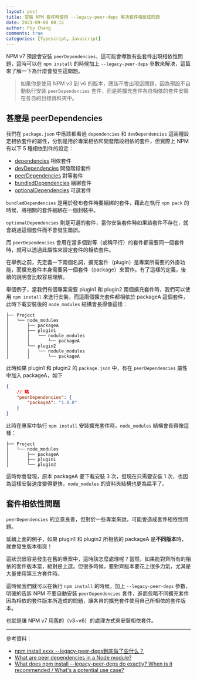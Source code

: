 ```yaml
---
layout: post
title: 安裝 NPM 套件時使用 --legacy-peer-deps 解決套件相依性問題
date: 2021-09-08 00:15
author: Poy Chang
comments: true
categories: [Typescript, Javascript]
---
```


NPM v7 預設會安裝 `peerDependencies`，這可能會導致有些套件出現相依性問題，這時可以在 `npm install` 的時候加上 `--legacy-peer-deps` 參數來解決，這篇來了解一下為什麼會發生這問題。

>如果你是使用 NPM v3 到 v6 的版本，應該不會出現這問題，因為預設不自動執行安裝 `peerDependencies` 套件，而是將擴充套件各自相依的套件安裝在各自的目標資料夾中。

## 甚麼是 peerDependencies

我們在 `package.json` 中應該都看過 `dependencies` 和 `devDependencies` 這兩種設定相依套件的屬性，分別是用於專案相依和開發階段相依的套件，但實際上 NPM 有以下 5 種相依到件的設定：

- [dependencies](https://docs.npmjs.com/cli/v7/configuring-npm/package-json#dependencies) 相依套件
- [devDependencies](https://docs.npmjs.com/cli/v7/configuring-npm/package-json#devdependencies) 開發階段套件
- [peerDependencies](https://docs.npmjs.com/cli/v7/configuring-npm/package-json#peerdependencies) 對等套件
- [bundledDependencies](https://docs.npmjs.com/cli/v7/configuring-npm/package-json#bundleddependencies) 綑綁套件
- [optionalDependencies](https://docs.npmjs.com/cli/v7/configuring-npm/package-json#optionaldependencies) 可選套件

`bundledDependencies` 是用於發布套件時要綑綁的套件，藉此在執行 `npm pack` 的時候，將相關的套件綑綁在一個封裝中。

`optionalDependencies` 則是可選的套件，當你安裝套件時如果該套件不存在，就會跳過這個套件而不會發生錯誤。

而 `peerDependencies` 會用在當多個對等（或稱平行）的套件都需要同一個套件時，就可以透過此屬性來設定套件的相依套件。

在舉例之前，先定義一下兩個名詞，擴充套件（plugin）是專案所需要的外掛功能，而擴充套件本身需要另一個套件（package）來實作。有了這樣的定義，後續的說明會比較容易理解。

舉個例子，當我們有個專案需要 plugin1 和 plugin2 兩個擴充套件時，我們可以使用 `npm install` 來進行安裝，而這兩個擴充套件都相依於 packageA 這個套件，此時下載安裝後的 `node_modules` 結構會長得像這樣：

```
├── Project
│   └── node_modules
│       ├── packageA
│       ├── plugin1
│       │   └── nodule_modules
│       │       └── packageA
│       └── plugin2
│       │   └── nodule_modules
│       │       └── packageA
```

此時如果 plugin1 和 plugin2 的 `package.json` 中，有在 `peerDependencies` 屬性中加入 packageA，如下

```json
{
    // 略
    "peerDependencies": {
        "packageA": "1.0.0"
    }
}
```

此時在專案中執行 `npm install` 安裝擴充套件時，`node_modules` 結構會長得像這樣：

```
├── Project
│   └── node_modules
│       ├── packageA
│       ├── plugin1
│       └── plugin2
```

這時你會發現，原本 packageA 要下載安裝 3 次，但現在只需要安裝 1 次，也因為這樣安裝速度變得更快，`node_modules` 的資料夾結構也更為扁平了。

## 套件相依性問題

`peerDependencies` 的立意良善，但對於一些專案來說，可能會造成套件相依性問題。

延續上面的例子，如果 plugin1 和 plugin2 所相依的 packageA 是**不同版本**時，就會發生版本衝突！

這狀況很容易發生在舊的專案中，這時該怎麼處理呢？當然，如果能對齊所有的相依的套件版本當，絕對是上選。但很多時候，要對齊版本要花上很多力氣，尤其是大量使用第三方套件時。

這時候我們就可以在執行 `npm install` 的時候，加上 `--legacy-peer-deps` 參數，明確的告訴 NPM 不要自動安裝 `peerDependencies` 套件，進而忽略不同擴充套件因為相依的套件版本所造成的問題，讓各自的擴充套件使用自己所相依的套件版本。

也就是讓 NPM v7 用舊的（v3~v6）的處理方式來安裝相依套件。

----------

參考資料：

* [npm install xxxx --legacy-peer-deps到底做了些什么？](https://juejin.cn/post/6971268824288985118)
* [What are peer dependencies in a Node module?](https://flaviocopes.com/npm-peer-dependencies/)
* [What does npm install --legacy-peer-deps do exactly? When is it recommended / What's a potential use case?]([?WT.mc_id=DT-MVP-5003022](https://stackoverflow.com/questions/66239691/what-does-npm-install-legacy-peer-deps-do-exactly-when-is-it-recommended-wh))
